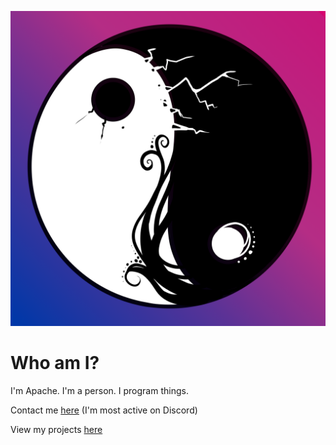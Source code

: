 ![logo](./assets/logo.png)

# Who am I?

I'm Apache.  I'm a person.  I program things.

Contact me [here](contacts.md) (I'm most active on Discord)

View my projects [here](projects.md)